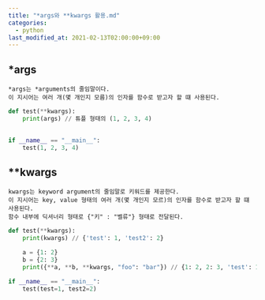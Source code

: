 ```yaml
---
title: "*args와 **kwargs 활용.md"
categories: 
  - python
last_modified_at: 2021-02-13T02:00:00+09:00
---
```


## *args
    *args는 *arguments의 줄임말이다.
    이 지시어는 여러 개(몇 개인지 모름)의 인자를 함수로 받고자 할 떄 사용된다.

```python
def test(**kwargs):
    print(args) // 튜플 형태의 (1, 2, 3, 4)
    

if __name__ == "__main__":
    test(1, 2, 3, 4)
```

## **kwargs
    kwargs는 keyword argument의 줄임말로 키워드를 제공한다.
    이 지시어는 key, value 형태의 여러 개(몇 개인지 모르)의 인자를 함수로 받고자 할 떄 사용된다.
    함수 내부에 딕셔너리 형태로 {"키" : "벨류"} 형태로 전달된다.

```python
def test(**kwargs):
    print(kwargs) // {'test': 1, 'test2': 2}

    a = {1: 2}
    b = {2: 3}
    print({**a, **b, **kwargs, "foo": "bar"}) // {1: 2, 2: 3, 'test': 1, 'test2': 2, 'foo': 'bar'} 이런식의 활용도 가능하다.

if __name__ == "__main__":
    test(test=1, test2=2)
```

    